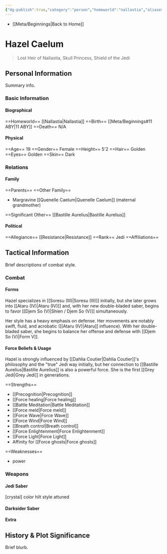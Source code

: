 ```yaml
---
{"dg-publish":true,"category":"person","homeworld":"nallastia","aliases":["Princess Caelum"],"tags":["greyjedi","resistance","princess","iii","iv","v","forcesensitive"],"permalink":"/hazel-caelum/","dgHomeLink":false,"dgPassFrontmatter":true}
---
```


- [[Meta/Beginnings|Back to Home]]

# Hazel Caelum
>Lost Heir of Nallastia, Skull Princess, Shield of the Jedi

## Personal Information
Summary info.

### Basic Information

#### Biographical
==Homeworld== [[Nallastia|Nallastia]]
==Birth== [[Meta/Beginnings#11 ABY|11 ABY]]
==Death== N/A

#### Physical
==Age== 19
==Gender== Female
==Height== 5'2
==Hair== Golden
==Eyes== Golden
==Skin== Dark

### Relations

#### Family
==Parents== 
==Other Family==
- Margravine [[Quenelle Caelum|Quenelle Caelum]] (maternal grandmother)

==Significant Other== [[Bastille Aurelius|Bastille Aurelius]]

#### Political
==Allegiance== [[Resistance|Resistance]]
==Rank== Jedi
==Affiliations== 

## Tactical Information
Brief descriptions of combat style.

### Combat

#### Forms
Hazel specializes in [[Soresu (III)|Soresu (III)]] initially, but she later grows into [[Ataru (IV)|Ataru (IV)]] and, with her new double-bladed saber, begins to favor [[Djem So (V)|Shien / Djem So (V)]] simultaneously. 

Her style has a heavy emphasis on defense. Her movements are notably swift, fluid, and acrobatic ([[Ataru (IV)|Ataru]] influence). With her double-bladed saber, she begins to balance her offense and defense with [[Djem So (V)|Form V]]. 

#### Force Beliefs & Usage
Hazel is strongly influenced by [[Dahlia Coutier|Dahlia Coutier]]'s philosophy and the "true" Jedi way initially, but her connection to [[Bastille Aurelius|Bastille Aurelius]] is also a powerful force. She is the first [[Grey Jedi|Grey Jedi]] in generations. 

==Strengths==
- [[Precognition|Precognition]]
- [[Force healing|Force healing]]
- [[Battle Meditation|Battle Meditation]]
- [[Force meld|Force meld]]
- [[Force Wave|Force Wave]]
- [[Force Wind|Force Wind]]
- [[Breath control|Breath control]]
- [[Force Enlightenment|Force Enlightenment]]
- [[Force Light|Force Light]] 
- Affinity for [[Force ghosts|Force ghosts]] 

==Weaknesses==
- power

### Weapons

#### Jedi Saber
[crystal] color hilt style attuned

#### Darksider Saber


#### Extra


## History & Plot Significance
Brief blurb.
